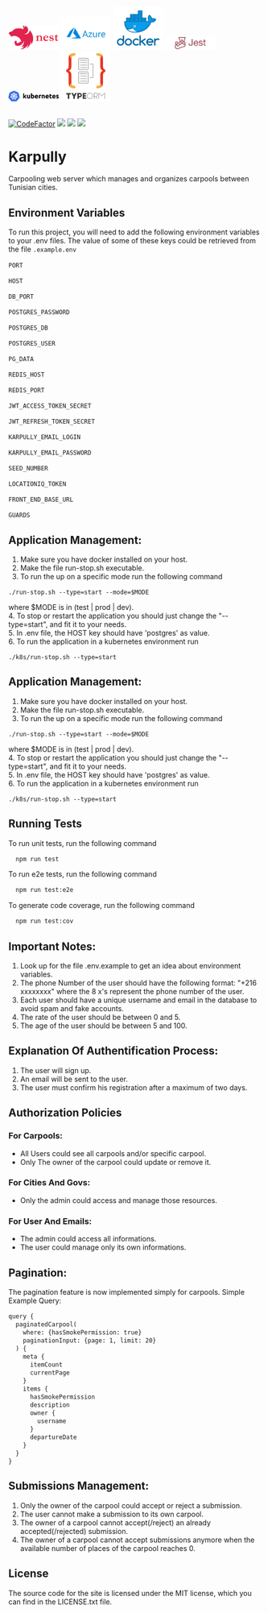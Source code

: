 <div float="left">
  <img src="./readme_assets/nestjs.png" width=100>

  <img src="./readme_assets/azure.png" width=100>
  <img src="./readme_assets/docker.png" width=100>
  <img src="./readme_assets/jest.png" width=100>
  <img src="./readme_assets/kubernetes.png" width=100>
  <img src="./readme_assets/typeorm.png" width=100>
</div>
<br>

[![CodeFactor](https://www.codefactor.io/repository/github/ahmedgrati/karpully-backend/badge)](https://www.codefactor.io/repository/github/ahmedgrati/karpully-backend)
<img src="https://img.shields.io/github/license/AhmedGrati/Karpully-Backend">
<img src="https://img.shields.io/github/issues/AhmedGrati/Karpully-Backend">
<img src="https://img.shields.io/github/stars/AhmedGrati/Karpully-Backend">

# Karpully

Carpooling web server which manages and organizes carpools between Tunisian
cities.

## Environment Variables

To run this project, you will need to add the following environment variables to
your .env files. The value of some of these keys could be retrieved from the
file `.example.env`

`PORT`

`HOST`

`DB_PORT`

`POSTGRES_PASSWORD`

`POSTGRES_DB`

`POSTGRES_USER`

`PG_DATA`

`REDIS_HOST`

`REDIS_PORT`

`JWT_ACCESS_TOKEN_SECRET`

`JWT_REFRESH_TOKEN_SECRET`

`KARPULLY_EMAIL_LOGIN`

`KARPULLY_EMAIL_PASSWORD`

`SEED_NUMBER`

`LOCATIONIQ_TOKEN`

`FRONT_END_BASE_URL`

`GUARDS`

## Application Management:

1. Make sure you have docker installed on your host.
2. Make the file run-stop.sh executable.
3. To run the up on a specific mode run the following command<br>

```linux
./run-stop.sh --type=start --mode=$MODE
```

where $MODE is in (test | prod | dev).<br> 4. To stop or restart the application
you should just change the "--type=start", and fit it to your needs.<br> 5. In
.env file, the HOST key should have 'postgres' as value. <br> 6. To run the
application in a kubernetes environment run

```linux
./k8s/run-stop.sh --type=start
```

## Application Management:

1. Make sure you have docker installed on your host.
2. Make the file run-stop.sh executable.
3. To run the up on a specific mode run the following command<br>

```linux
./run-stop.sh --type=start --mode=$MODE
```

where $MODE is in (test | prod | dev).<br> 4. To stop or restart the application
you should just change the "--type=start", and fit it to your needs.<br> 5. In
.env file, the HOST key should have 'postgres' as value. <br> 6. To run the
application in a kubernetes environment run

```linux
./k8s/run-stop.sh --type=start
```

## Running Tests

To run unit tests, run the following command

```bash
  npm run test
```

To run e2e tests, run the following command

```bash
  npm run test:e2e
```

To generate code coverage, run the following command

```bash
  npm run test:cov
```

## Important Notes:

1. Look up for the file .env.example to get an idea about environment variables.
2. The phone Number of the user should have the following format: "+216
   xxxxxxxx" where the 8 x's represent the phone number of the user.
3. Each user should have a unique username and email in the database to avoid
   spam and fake accounts.
4. The rate of the user should be between 0 and 5.
5. The age of the user should be between 5 and 100.

## Explanation Of Authentification Process:

1. The user will sign up.
2. An email will be sent to the user.
3. The user must confirm his registration after a maximum of two days.

## Authorization Policies

### For Carpools:

<ul>
<li> All Users could see all carpools and/or specific carpool.</li>
<li> Only The owner of the carpool could update or remove it.</li>
</ul>

### For Cities And Govs:

<ul>
<li> Only the admin could access and manage those resources.</li>
</ul>

### For User And Emails:

<ul>
<li>The admin could access all informations.</li>
<li>The user could manage only its own informations.</li>
</ul>

## Pagination:

The pagination feature is now implemented simply for carpools. Simple Example
Query:

```gql
query {
  paginatedCarpool(
    where: {hasSmokePermission: true}
    paginationInput: {page: 1, limit: 20}
  ) {
    meta {
      itemCount
      currentPage
    }
    items {
      hasSmokePermission
      description
      owner {
        username
      }
      departureDate
    }
  }
}
```

## Submissions Management:

1. Only the owner of the carpool could accept or reject a submission.
2. The user cannot make a submission to its own carpool.
3. The owner of a carpool cannot accept(/reject) an already accepted(/rejected)
   submission.
4. The owner of a carpool cannot accept submissions anymore when the available
   number of places of the carpool reaches 0.

## License

The source code for the site is licensed under the MIT license, which you can
find in the LICENSE.txt file.

